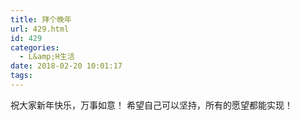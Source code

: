 ```yaml
---
title: 拜个晚年
url: 429.html
id: 429
categories:
  - L&amp;H生活
date: 2018-02-20 10:01:17
tags:
---
```


祝大家新年快乐，万事如意！ 希望自己可以坚持，所有的愿望都能实现！